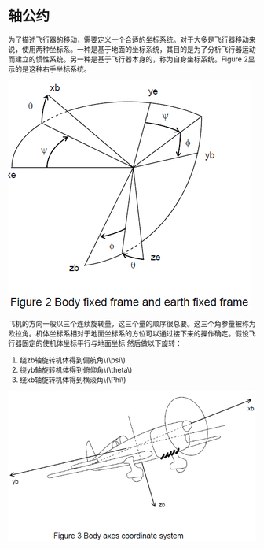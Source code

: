 # 轴公约

为了描述飞行器的移动，需要定义一个合适的坐标系统。对于大多是飞行器移动来说，使用两种坐标系。一种是基于地面的坐标系统，其目的是为了分析飞行器运动而建立的惯性系统。另一种是基于飞行器本身的，称为自身坐标系统。Figure 2显示的是这种右手坐标系统。

![2frame](images/2frame.png)

飞机的方向一般以三个连续旋转量，这三个量的顺序很总要。这三个角参量被称为欧拉角。机体坐标系相对于地面坐标系的方位可以通过接下来的操作确定。假设飞行器固定的使机体坐标平行与地面坐标 然后做以下旋转：
1. 绕zb轴旋转机体得到偏航角\\(\psi\\)
2. 绕yb轴旋转机体得到俯仰角\\(\theta\\)
3. 绕xb轴旋转机体得到横滚角\\(\Phi\\)

![figure3](images/figure3.png)
